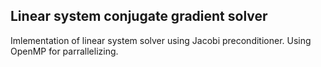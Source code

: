 ## Linear system conjugate gradient solver

Imlementation of linear system solver using Jacobi preconditioner. Using OpenMP for parrallelizing.
